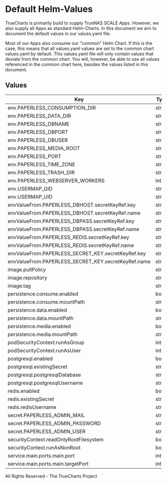 # Default Helm-Values

TrueCharts is primarily build to supply TrueNAS SCALE Apps.
However, we also supply all Apps as standard Helm-Charts. In this document we aim to document the default values in our values.yaml file.

Most of our Apps also consume our "common" Helm Chart.
If this is the case, this means that all values.yaml values are set to the common chart values.yaml by default. This values.yaml file will only contain values that deviate from the common chart.
You will, however, be able to use all values referenced in the common chart here, besides the values listed in this document.

## Values

| Key | Type | Default | Description |
|-----|------|---------|-------------|
| env.PAPERLESS_CONSUMPTION_DIR | string | `"/consume/"` |  |
| env.PAPERLESS_DATA_DIR | string | `"/data/"` |  |
| env.PAPERLESS_DBNAME | string | `"{{ .Values.postgresql.postgresqlDatabase }}"` |  |
| env.PAPERLESS_DBPORT | string | `"5432"` |  |
| env.PAPERLESS_DBUSER | string | `"{{ .Values.postgresql.postgresqlUsername }}"` |  |
| env.PAPERLESS_MEDIA_ROOT | string | `"/media/"` |  |
| env.PAPERLESS_PORT | string | `"{{ .Values.service.main.ports.main.targetPort }}"` |  |
| env.PAPERLESS_TIME_ZONE | string | `"{{ .Values.TZ }}"` |  |
| env.PAPERLESS_TRASH_DIR | string | `"/data/trash/"` |  |
| env.PAPERLESS_WEBSERVER_WORKERS | int | `2` |  |
| env.USERMAP_GID | string | `"{{ .Values.podSecurityContext.fsGroup }}"` |  |
| env.USERMAP_UID | string | `"{{ .Values.security.PUID }}"` |  |
| envValueFrom.PAPERLESS_DBHOST.secretKeyRef.key | string | `"plainhost"` |  |
| envValueFrom.PAPERLESS_DBHOST.secretKeyRef.name | string | `"dbcreds"` |  |
| envValueFrom.PAPERLESS_DBPASS.secretKeyRef.key | string | `"postgresql-password"` |  |
| envValueFrom.PAPERLESS_DBPASS.secretKeyRef.name | string | `"dbcreds"` |  |
| envValueFrom.PAPERLESS_REDIS.secretKeyRef.key | string | `"url"` |  |
| envValueFrom.PAPERLESS_REDIS.secretKeyRef.name | string | `"rediscreds"` |  |
| envValueFrom.PAPERLESS_SECRET_KEY.secretKeyRef.key | string | `"PAPERLESS_SECRET_KEY"` |  |
| envValueFrom.PAPERLESS_SECRET_KEY.secretKeyRef.name | string | `"paperlessng-secrets"` |  |
| image.pullPolicy | string | `"IfNotPresent"` |  |
| image.repository | string | `"tccr.io/truecharts/paperless-ng"` |  |
| image.tag | string | `"v1.5.0@sha256:fb64bc161bc6d7ca90ca6c72131e8de9f5890a995913d4c656400d8ac1feca33"` |  |
| persistence.consume.enabled | bool | `true` |  |
| persistence.consume.mountPath | string | `"/consume"` |  |
| persistence.data.enabled | bool | `true` |  |
| persistence.data.mountPath | string | `"/data"` |  |
| persistence.media.enabled | bool | `true` |  |
| persistence.media.mountPath | string | `"/media"` |  |
| podSecurityContext.runAsGroup | int | `0` |  |
| podSecurityContext.runAsUser | int | `0` |  |
| postgresql.enabled | bool | `true` |  |
| postgresql.existingSecret | string | `"dbcreds"` |  |
| postgresql.postgresqlDatabase | string | `"paperless-ng"` |  |
| postgresql.postgresqlUsername | string | `"paperless-ng"` |  |
| redis.enabled | bool | `true` |  |
| redis.existingSecret | string | `"rediscreds"` |  |
| redis.redisUsername | string | `"default"` |  |
| secret.PAPERLESS_ADMIN_MAIL | string | `"admin@admin.com"` |  |
| secret.PAPERLESS_ADMIN_PASSWORD | string | `"admin"` |  |
| secret.PAPERLESS_ADMIN_USER | string | `"admin"` |  |
| securityContext.readOnlyRootFilesystem | bool | `false` |  |
| securityContext.runAsNonRoot | bool | `false` |  |
| service.main.ports.main.port | int | `10140` |  |
| service.main.ports.main.targetPort | int | `8000` |  |

All Rights Reserved - The TrueCharts Project
